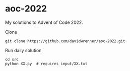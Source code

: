 # aoc-2022

My solutions to Advent of Code 2022.

Clone
```
git clone https://github.com/davidwrenner/aoc-2022.git
```

Run daily solution
```
cd src
python XX.py  # requires input/XX.txt
```
